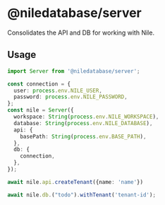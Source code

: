# @niledatabase/server

Consolidates the API and DB for working with Nile.

## Usage

```ts
import Server from '@niledatabase/server';

const connection = {
  user: process.env.NILE_USER,
  password: process.env.NILE_PASSWORD,
};
const nile = Server({
  workspace: String(process.env.NILE_WORKSPACE),
  database: String(process.env.NILE_DATABASE),
  api: {
    basePath: String(process.env.BASE_PATH),
  },
  db: {
    connection,
  },
});

await nile.api.createTenant({name: 'name'})

await nile.db.("todo").withTenant('tenant-id');
```
